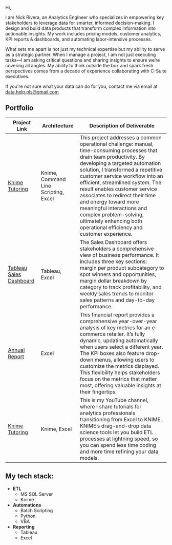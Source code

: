 Hi, 

I am Nick Rivera, an Analytics Engineer who specializes in empowering key stakeholders to leverage data for smarter, informed decision-making. I design and build data products that transform complex information into actionable insights. My work includes pricing models, customer analytics, KPI reports & dashboards, and automating labor-intensive processes. 

What sets me apart is not just my technical expertise but my ability to serve as a strategic partner. When I manage a project, I am not just executing tasks—I am asking critical questions and sharing insights to ensure we’re covering all angles. My ability to think outside the box and spark fresh perspectives comes from a decade of experience collaborating with C-Suite executives.

If you're not sure what your data can do for you, contact me via email at data.help.pls@gmail.com

## **Portfolio**

|Project Link |  Architecture | Description of Deliverable|
|------------ |  ------------ | -----------|
|[Knime Tutoring](https://github.com/nick-rivera-ru/YouTube-Channel/blob/main/README.md) |  Knime, Command Line Scripting, Excel | This project addresses a common operational challenge: manual, time-consuming processes that drain team productivity. By developing a targeted automation solution, I transformed a repetitive customer service workflow into an efficient, streamlined system. The result enables customer service associates to redirect their time and energy toward more meaningful interactions and complex problem-solving, ultimately enhancing both operational efficiency and customer experience. |
|[Tableau Sales Dashboard](https://public.tableau.com/views/SuperstoreBreakEven/Dashboard1?:language=en-US&:sid=&:redirect=auth&:display_count=n&:origin=viz_share_link)  | Tableau, Excel | The Sales Dashboard offers stakeholders a comprehensive view of business performance. It includes three key sections: margin per product subcategory to spot winners and opportunities, margin dollar breakdown by category to track profitability, and weekly sales trends to monitor sales patterns and day-to-day performance.|
|[Annual Report](https://github.com/nick-rivera-ru/Annual-Report) |  Excel | This financial report provides a comprehensive year-over-year analysis of key metrics for an e-commerce retailer. It’s fully dynamic, updating automatically when users select a different year. The KPI boxes also feature drop-down menus, allowing users to customize the metrics displayed. This flexibility helps stakeholders focus on the metrics that matter most, offering valuable insights at their fingertips. |
|[Knime Tutoring](https://github.com/nick-rivera-ru/YouTube-Channel/blob/main/README.md) |  Knime, Excel | This is my YouTube channel, where I share tutorials for analytics professionals transitioning from Excel to KNIME. KNIME’s drag-and-drop data science tools let you build ETL processes at lightning speed, so you can spend less time coding and more time refining your data models. |


## My tech stack: 
- **ETL**
  - MS SQL Server
  - Knime
- **Automations**
    - Batch Scripting
    - Python
    - VBA
- **Reporting**
    - Tableau
    - Excel

<!---
nick-rivera-ru/nick-rivera-ru is a ✨ special ✨ repository because its `README.md` (this file) appears on your GitHub profile.
You can click the Preview link to take a look at your changes.
--->
